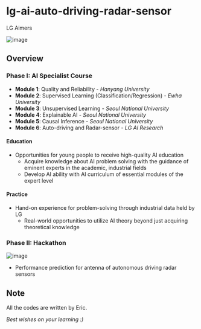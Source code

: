 # lg-ai-auto-driving-radar-sensor
LG Aimers

![image](https://user-images.githubusercontent.com/39285147/176646283-f1ef50cf-72b1-43be-89cc-1231cd0423ac.png)

## Overview

### **Phase I: AI Specialist Course**
  - **Module 1**: Quality and Reliability - *Hanyang University*
  - **Module 2**: Supervised Learning (Classification/Regression) - *Ewha University*
  - **Module 3**: Unsupervised Learning - *Seoul National University*
  - **Module 4**: Explainable AI - *Seoul National University*
  - **Module 5**: Causal Inference - *Seoul National University*
  - **Module 6**: Auto-driving and Radar-sensor - *LG AI Research*

#### Education


- Opportunities for young people to receive high-quality AI education
  - Acquire knowledge about AI problem solving with the guidance of eminent experts in the academic, industrial fields
  - Develop AI ability with AI curriculum of essential modules of the expert level
  
#### Practice

- Hand-on experience for problem-solving through industrial data held by LG
  - Real-world opportunities to utilize AI theory beyond just acquiring theoretical knowledge

### **Phase II: Hackathon**

![image](https://user-images.githubusercontent.com/39285147/176649666-dc63ccb4-2a55-4750-a2be-30c4e2e263ed.png)

- Performance prediction for antenna of autonomous driving radar sensors

## Note

All the codes are written by Eric.

*Best wishes on your learning :)*
